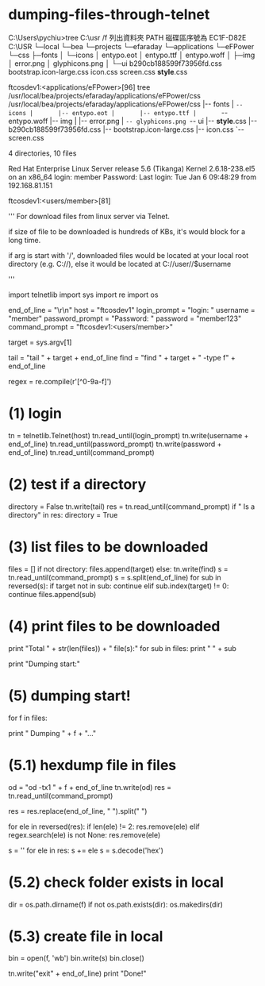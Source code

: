 dumping-files-through-telnet
============================
C:\Users\pychiu>tree C:\usr /f
列出資料夾 PATH
磁碟區序號為 EC1F-D82E
C:\USR
└─local
    └─bea
        └─projects
            └─efaraday
                └─applications
                    └─eFPower
                        └─css
                            ├─fonts
                            │  └─icons
                            │          entypo.eot
                            │          entypo.ttf
                            │          entypo.woff
                            │
                            ├─img
                            │      error.png
                            │      glyphicons.png
                            │
                            └─ui
                                    b290cb188599f73956fd.css
                                    bootstrap.icon-large.css
                                    icon.css
                                    screen.css
                                    __style__.css

ftcosdev1:<applications/eFPower>[96] tree /usr/local/bea/projects/efaraday/applications/eFPower/css
/usr/local/bea/projects/efaraday/applications/eFPower/css
|-- fonts
|   `-- icons
|       |-- entypo.eot
|       |-- entypo.ttf
|       `-- entypo.woff
|-- img
|   |-- error.png
|   `-- glyphicons.png
`-- ui
    |-- __style__.css
    |-- b290cb188599f73956fd.css
    |-- bootstrap.icon-large.css
    |-- icon.css
    `-- screen.css

4 directories, 10 files

Red Hat Enterprise Linux Server release 5.6 (Tikanga)
Kernel 2.6.18-238.el5 on an x86_64
login: member
Password:
Last login: Tue Jan  6 09:48:29 from 192.168.81.151

ftcosdev1:<users/member>[81]

'''
For download files from linux server via Telnet.

if size of file to be downloaded is hundreds of KBs, 
it's would block for a long time.

if arg is start with '/',
downloaded files would be located at your local root directory (e.g. C://),
else it would be located at C://user//$username

'''

import telnetlib
import sys
import re
import os

end_of_line = "\r\n"
host = "ftcosdev1"
login_prompt = "login: "
username = "member"
password_prompt = "Password: "
password = "member123"
command_prompt = "ftcosdev1:<users/member>"

target = sys.argv[1]

tail = "tail " + target + end_of_line
find = "find " + target + " -type f" + end_of_line

regex = re.compile(r'[^0-9a-f]')

# (1) login
tn = telnetlib.Telnet(host)
tn.read_until(login_prompt)
tn.write(username + end_of_line)
tn.read_until(password_prompt)
tn.write(password + end_of_line)
tn.read_until(command_prompt)

# (2) test if a directory
directory = False
tn.write(tail)
res = tn.read_until(command_prompt)
if " Is a directory" in res:
  directory = True

# (3) list files to be downloaded
files = []
if not directory:
  files.append(target)
else:
  tn.write(find)
  s = tn.read_until(command_prompt)
  s = s.split(end_of_line)
  for sub in reversed(s):
  	if target not in sub:
  	  continue
  	elif sub.index(target) != 0:
  	  continue
  	files.append(sub)

# (4) print files to be downloaded
print "Total " + str(len(files)) + " file(s):"
for sub in files:
  print "  " + sub

print "Dumping start:"

# (5) dumping start!
for f in files:

  print "  Dumping " + f + "..."

  # (5.1) hexdump file in files
  od = "od -tx1 " + f + end_of_line
  tn.write(od)
  res = tn.read_until(command_prompt)

  res = res.replace(end_of_line, " ").split(" ")

  for ele in reversed(res):
    if len(ele) != 2:
      res.remove(ele)
    elif regex.search(ele) is not None:
  	  res.remove(ele)

  s = ''
  for ele in res:
    s += ele
  s = s.decode('hex')

  # (5.2) check folder exists in local
  dir = os.path.dirname(f)
  if not os.path.exists(dir):
    os.makedirs(dir)

  # (5.3) create file in local
  bin = open(f, 'wb')
  bin.write(s)
  bin.close()


tn.write("exit" + end_of_line)
print "Done!"
